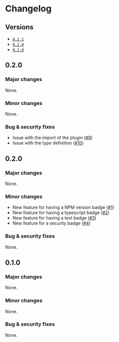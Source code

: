 # Changelog

## Versions

- [`0.2.1`](#021)
- [`0.2.0`](#020)
- [`0.1.0`](#010)

## 0.2.0

### Major changes

None.

### Minor changes

None.

### Bug & security fixes

- Issue with the import of the plugin ([#9](https://github.com/aminnairi/vite-plugin-preact/issues/9))
- Issue with the type definition ([#10](https://github.com/aminnairi/vite-plugin-preact/issues/10))

## 0.2.0

### Major changes

None.

### Minor changes

- New feature for having a NPM version badge ([#1](https://github.com/aminnairi/vite-plugin-preact/issues/1))
- New feature for having a typescript badge ([#2](https://github.com/aminnairi/vite-plugin-preact/issues/2))
- New feature for having a test badge ([#3](https://github.com/aminnairi/vite-plugin-preact/issues/3))
- New feature for a security badge ([#4](https://github.com/aminnairi/vite-plugin-preact/issues/4))

### Bug & security fixes

None.

## 0.1.0

### Major changes

None.

### Minor changes

None.

### Bug & security fixes

None.
